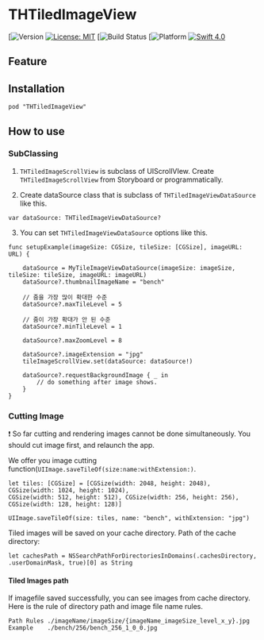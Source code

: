 #  THTiledImageView

[![Version](https://img.shields.io/badge/pod-v0.2.0-blue.svg)
[![License: MIT](https://img.shields.io/badge/License-MIT-blue.svg?style=flat)](https://github.com/younatics/YNDropDownMenu/blob/master/LICENSE)
[![Build Status](https://img.shields.io/badge/build-passing-brightgreen.svg)
[![Platform](https://img.shields.io/badge/platform-ios-lightgrey.svg)
[![Swift 4.0](https://img.shields.io/badge/Swift-4.0-%23FB613C.svg)](https://developer.apple.com/swift/)

## Feature


## Installation

```
pod "THTiledImageView"
```

## How to use

### SubClassing

1. `THTiledImageScrollView` is subclass of UIScrollVIew. Create `THTiledImageScrollView` from Storyboard or programmatically.

2. Create dataSource class that is subclass of `THTiledImageViewDataSource` like this.

```
var dataSource: THTiledImageViewDataSource?
```

3. You can set `THTiledImageViewDataSource` options like this.

```
func setupExample(imageSize: CGSize, tileSize: [CGSize], imageURL: URL) {

    dataSource = MyTileImageViewDataSource(imageSize: imageSize, tileSize: tileSize, imageURL: imageURL)
    dataSource?.thumbnailImageName = "bench"

    // 줌을 가장 많이 확대한 수준
    dataSource?.maxTileLevel = 5

    // 줌이 가장 확대가 안 된 수준
    dataSource?.minTileLevel = 1

    dataSource?.maxZoomLevel = 8

    dataSource?.imageExtension = "jpg"
    tileImageScrollView.set(dataSource: dataSource!)

    dataSource?.requestBackgroundImage { _ in
        // do something after image shows.
    }
}
```

### Cutting Image

❗️ So far cutting and rendering images cannot be done simultaneously. You should cut image first, and relaunch the app.

We offer you image cutting function(`UIImage.saveTileOf(size:name:withExtension:)`.



```
let tiles: [CGSize] = [CGSize(width: 2048, height: 2048), CGSize(width: 1024, height: 1024),
CGSize(width: 512, height: 512), CGSize(width: 256, height: 256),
CGSize(width: 128, height: 128)]

UIImage.saveTileOf(size: tiles, name: "bench", withExtension: "jpg")
```

Tiled images will be saved on your cache directory. Path of the cache directory:

```
let cachesPath = NSSearchPathForDirectoriesInDomains(.cachesDirectory, .userDomainMask, true)[0] as String
```

#### Tiled Images path

If imagefile saved successfully, you can see images from cache directory. Here is the rule of directory path and image file name rules.
```
Path Rules ./imageName/imageSize/{imageName_imageSize_level_x_y}.jpg
Example    ./bench/256/bench_256_1_0_0.jpg
```
